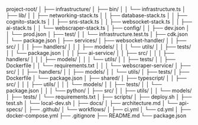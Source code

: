 project-root/
│
├── infrastructure/
│   ├── bin/
│   │   └── infrastructure.ts
│   ├── lib/
│   │   ├── networking-stack.ts
│   │   ├── database-stack.ts
│   │   ├── cognito-stack.ts
│   │   ├── sns-stack.ts
│   │   ├── websocket-stack.ts
│   │   ├── ai-stack.ts
│   │   └── webscraper-stack.ts
│   ├── config/
│   │   ├── dev.json
│   │   └── prod.json
│   ├── test/
│   │   └── infrastructure.test.ts
│   ├── cdk.json
│   └── package.json
│
├── services/
│   ├── websocket-handler/
│   │   ├── src/
│   │   │   ├── handlers/
│   │   │   ├── models/
│   │   │   └── utils/
│   │   ├── tests/
│   │   └── package.json
│   │
│   ├── ai-service/
│   │   ├── src/
│   │   │   ├── handlers/
│   │   │   ├── models/
│   │   │   └── utils/
│   │   ├── tests/
│   │   ├── Dockerfile
│   │   └── requirements.txt
│   │
│   └── webscraper-service/
│       ├── src/
│       │   ├── handlers/
│       │   ├── models/
│       │   └── utils/
│       ├── tests/
│       ├── Dockerfile
│       └── package.json
│
├── shared/
│   ├── typescript/
│   │   ├── src/
│   │   │   ├── utils/
│   │   │   └── models/
│   │   ├── tests/
│   │   └── package.json
│   │
│   └── python/
│       ├── src/
│       │   ├── utils/
│       │   └── models/
│       ├── tests/
│       └── requirements.txt
│
├── scripts/
│   ├── deploy.sh
│   ├── test.sh
│   └── local-dev.sh
│
├── docs/
│   ├── architecture.md
│   └── api-specs/
│
├── .github/
│   └── workflows/
│       ├── ci.yml
│       └── cd.yml
│
├── docker-compose.yml
├── .gitignore
├── README.md
└── package.json